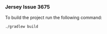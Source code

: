 ### Jersey Issue 3675

To build the project run the following command:

```shell
./gradlew build
```
